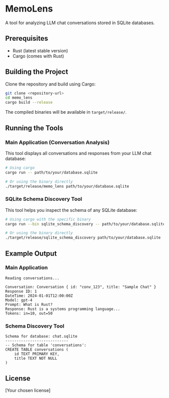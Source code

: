 # MemoLens

A tool for analyzing LLM chat conversations stored in SQLite databases.

## Prerequisites

- Rust (latest stable version)
- Cargo (comes with Rust)

## Building the Project

Clone the repository and build using Cargo:

```sh
git clone <repository-url>
cd memo_lens
cargo build --release
```

The compiled binaries will be available in `target/release/`.

## Running the Tools

### Main Application (Conversation Analysis)

This tool displays all conversations and responses from your LLM chat database:

```sh
# Using cargo
cargo run -- path/to/your/database.sqlite

# Or using the binary directly
./target/release/memo_lens path/to/your/database.sqlite
```

### SQLite Schema Discovery Tool

This tool helps you inspect the schema of any SQLite database:

```sh
# Using cargo with the specific binary
cargo run --bin sqlite_schema_discovery -- path/to/your/database.sqlite

# Or using the binary directly
./target/release/sqlite_schema_discovery path/to/your/database.sqlite
```

## Example Output

### Main Application
```
Reading conversations...

Conversation: Conversation { id: "conv_123", title: "Sample Chat" }
Response ID: 1
DateTime: 2024-01-01T12:00:00Z
Model: gpt-4
Prompt: What is Rust?
Response: Rust is a systems programming language...
Tokens: in=10, out=50
```

### Schema Discovery Tool
```
Schema for database: chat.sqlite
----------------------------
-- Schema for table 'conversations':
CREATE TABLE conversations (
    id TEXT PRIMARY KEY,
    title TEXT NOT NULL
)
```

## License

[Your chosen license]